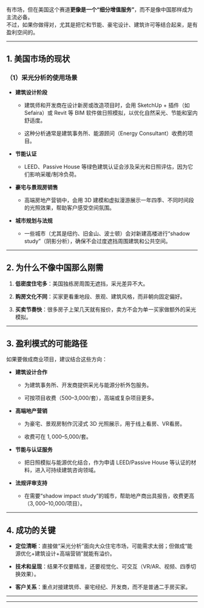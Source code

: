 有市场，但在美国这个赛道**更像是一个“细分增值服务”**，而不是像中国那样成为主流必备。  
不过，如果你做得对，尤其是把它和节能、豪宅设计、建筑许可等结合起来，是有盈利空间的。

---

## 1. 美国市场的现状

### （1）采光分析的使用场景

- **建筑设计阶段**
    
    - 建筑师和开发商在设计新房或改造项目时，会用 SketchUp + 插件（如 Sefaira）或 Revit 等 BIM 软件做日照模拟，以优化自然采光、节能和室内舒适度。
        
    - 这种分析通常是建筑事务所、能源顾问（Energy Consultant）收费的项目。
        
- **节能认证**
    
    - LEED、Passive House 等绿色建筑认证会涉及采光和日照评估，因为它们影响采暖/制冷负荷。
        
- **豪宅与景观房销售**
    
    - 高端房地产营销中，会用 3D 建模和虚拟漫游展示一年四季、不同时间段的光照效果，帮助客户感受空间氛围。
        
- **城市规划与法规**
    
    - 一些城市（尤其是纽约、旧金山、波士顿）会对新建高楼进行“shadow study”（阴影分析），确保不会过度遮挡周围建筑和公共空间。
        

---

## 2. 为什么不像中国那么刚需

1. **低密度住宅多**：美国独栋房周围无遮挡，采光差异不大。
    
2. **购房文化不同**：买家更看重地段、景观、建筑风格，而非朝向固定偏好。
    
3. **买卖节奏快**：很多房子上架几天就有报价，卖方不会为单一买家做额外的采光模拟。
    

---

## 3. 盈利模式的可能路径

如果要做成商业项目，建议结合这些方向：

- **建筑设计合作**
    
    - 为建筑事务所、开发商提供采光与能源分析外包服务。
        
    - 可按项目收费（$500–$3,000/套），高端或复杂项目更多。
        
- **高端地产营销**
    
    - 为豪宅、景观房制作沉浸式 3D 光照展示，用于线上看房、VR看房。
        
    - 收费可在 $1,000–$5,000/套。
        
- **节能与认证服务**
    
    - 把日照模拟与能源优化结合，作为申请 LEED/Passive House 等认证的材料，进入可持续建筑咨询领域。
        
- **法规评审支持**
    
    - 在需要“shadow impact study”的城市，帮助地产商出具报告，收费更高（$3,000–$10,000/项目）。
        

---

## 4. 成功的关键

- **定位清晰**：直接做“采光分析”面向大众住宅市场，可能需求太弱；但做成“能源优化+建筑设计+高端营销”就能有溢价。
    
- **技术和呈现**：结果不仅要精准，还要视觉化、可交互（VR/AR、视频、四季切换效果）。
    
- **客户关系**：重点对接建筑师、豪宅经纪、开发商，而不是普通二手房买家。
    

---
---

